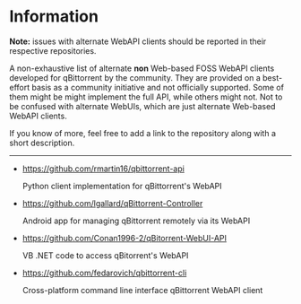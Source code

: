 # Information

**Note:** issues with alternate WebAPI clients should be reported in their respective repositories.

A non-exhaustive list of alternate **non** Web-based FOSS WebAPI clients developed for qBittorrent by the community. They are provided on a best-effort basis as a community initiative and not officially supported. Some of them might be might implement the full API, while others might not. Not to be confused with alternate WebUIs, which are just alternate Web-based WebAPI clients.

If you know of more, feel free to add a link to the repository along with a short description.

---

- https://github.com/rmartin16/qbittorrent-api

    Python client implementation for qBittorrent's WebAPI

- https://github.com/lgallard/qBittorrent-Controller

    Android app for managing qBittorrent remotely via its WebAPI

- https://github.com/Conan1996-2/qBitorrent-WebUI-API

    VB .NET code to access qBitorrent's WebAPI

- https://github.com/fedarovich/qbittorrent-cli

    Cross-platform command line interface qBittorrent WebAPI client